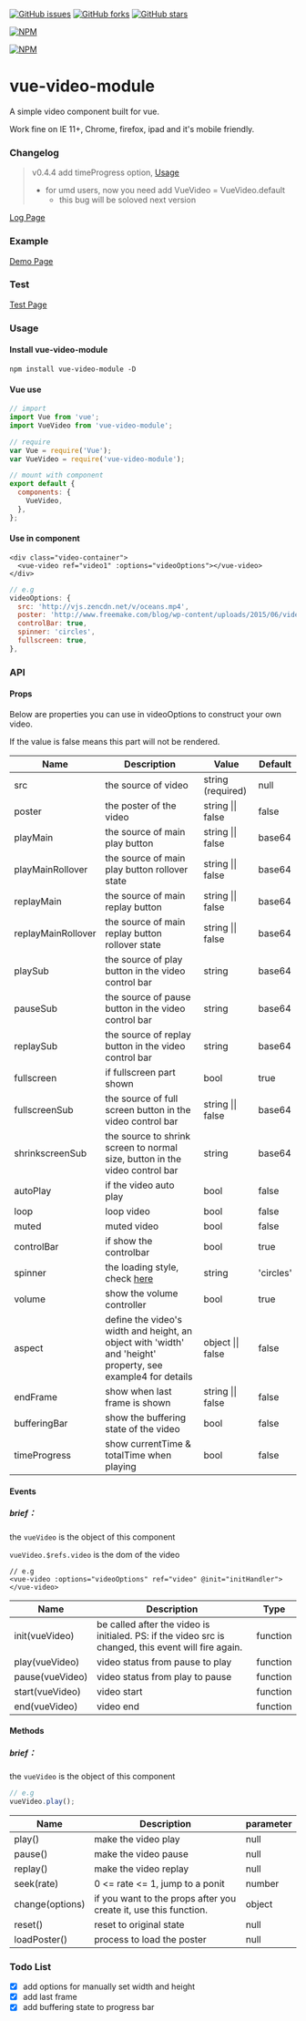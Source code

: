 

[![GitHub issues](https://img.shields.io/github/issues/iapYang/vue-video-module.svg?style=flat-square)](https://github.com/iapYang/vue-video-module/issues)
[![GitHub forks](https://img.shields.io/github/forks/iapYang/vue-video-module.svg?style=flat-square)](https://github.com/iapYang/vue-video-module/network)
[![GitHub stars](https://img.shields.io/github/stars/iapYang/vue-video-module.svg?style=flat-square)](https://github.com/iapYang/vue-video-module/stargazers)

[![NPM](https://nodei.co/npm/vue-video-module.png?downloads=true&downloadRank=true&stars=true)](https://nodei.co/npm/vue-video-module/)

[![NPM](https://nodei.co/npm-dl/vue-video-module.png?months=3&height=2)](https://nodei.co/npm/vue-video-module/)

# vue-video-module

A simple video component built for vue.

Work fine on IE 11+, Chrome, firefox, ipad and it's mobile friendly.

### Changelog

> v0.4.4 add timeProgress option, [Usage](https://github.com/iapYang/vue-video-module/blob/master/dev/component/example/06-timeProgress.vue)
>
> - for umd users, now you need add VueVideo = VueVideo.default
>   - this bug will be soloved next version

[Log Page](https://github.com/iapYang/vue-video-module/blob/master/CHANGELOG.md)

### Example

[Demo Page](https://iapyang.github.io/vue-video-module/)

### Test
[Test Page](https://iapyang.github.io/vue-video-module/#/test)

### Usage

#### Install vue-video-module

`npm install vue-video-module -D`

#### Vue use

```javascript
// import
import Vue from 'vue';
import VueVideo from 'vue-video-module';

// require
var Vue = require('Vue');
var VueVideo = require('vue-video-module');

// mount with component
export default {
  components: {
    VueVideo,
  },
};
```

#### Use in component

```vue
<div class="video-container">
  <vue-video ref="video1" :options="videoOptions"></vue-video>
</div>
```

```javascript
// e.g
videoOptions: {
  src: 'http://vjs.zencdn.net/v/oceans.mp4',
  poster: 'http://www.freemake.com/blog/wp-content/uploads/2015/06/videojs-logo.jpg',
  controlBar: true,
  spinner: 'circles',
  fullscreen: true,
},
```

### API

#### Props

Below are properties you can use in videoOptions to construct your own video.

If the value is false means this part will not be rendered.

| Name               | Description                              | Value             | Default   |
| ------------------ | ---------------------------------------- | ----------------- | --------- |
| src                | the source of video                      | string (required) | null      |
| poster             | the poster of the video                  | string \|\| false | false     |
| playMain           | the source of main play button           | string \|\| false | base64    |
| playMainRollover   | the source of main play button rollover state | string \|\| false | base64    |
| replayMain         | the source of main replay button         | string \|\| false | base64    |
| replayMainRollover | the source of main replay button rollover state | string \|\| false | base64    |
| playSub            | the source of play button in the video control bar | string            | base64    |
| pauseSub           | the source of pause button in the video control bar | string            | base64    |
| replaySub          | the source of replay button in the video control bar | string            | base64    |
| fullscreen         | if fullscreen part shown                 | bool              | true      |
| fullscreenSub      | the source of full screen button in the video control bar | string \|\| false | base64    |
| shrinkscreenSub    | the source to shrink screen to normal size, button in the video control bar | string            | base64    |
| autoPlay           | if the video auto play                   | bool              | false     |
| loop               | loop video                               | bool              | false     |
| muted              | muted video                              | bool              | false     |
| controlBar         | if show the controlbar                   | bool              | true      |
| spinner            | the loading style, check [here](https://github.com/iapYang/vue-simple-loading) | string            | 'circles' |
| volume             | show the volume controller               | bool              | true      |
| aspect             | define the video's width and height, an object with 'width' and 'height' property, see example4 for details | object \|\| false | false     |
| endFrame           | show when last frame is shown            | string \|\| false | false     |
| bufferingBar       | show the buffering state of the video    | bool              | false     |
| timeProgress       | show currentTime & totalTime when playing | bool              | false     |
#### Events

##### brief：

the `vueVideo` is the object of this component

`vueVideo.$refs.video` is the dom of the video

```vue
// e.g
<vue-video :options="videoOptions" ref="video" @init="initHandler"></vue-video>
```

| Name            | Description                              | Type     |
| --------------- | ---------------------------------------- | -------- |
| init(vueVideo)  | be called after the video is initialed. PS: if the video src is changed, this event will fire again. | function |
| play(vueVideo)  | video status from pause to play          | function |
| pause(vueVideo) | video status from play to pause          | function |
| start(vueVideo) | video start                              | function |
| end(vueVideo)   | video end                                | function |
#### Methods

##### brief：

the `vueVideo` is the object of this component

```javascript
// e.g
vueVideo.play();
```

| Name            | Description                              | parameter |
| --------------- | ---------------------------------------- | --------- |
| play()          | make the video play                      | null      |
| pause()         | make the video pause                     | null      |
| replay()        | make the video replay                    | null      |
| seek(rate)      | 0 <= rate <= 1, jump to a ponit          | number    |
| change(options) | if you want to the props after you create it, use this function. | object    |
| reset()         | reset to original state                  | null      |
| loadPoster()    | process to load the poster               | null      |

### Todo List

- [x] add options for manually set width and height
- [x] add last frame 
- [x] add buffering state to progress bar